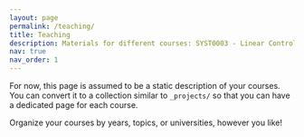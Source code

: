 ```yaml
---
layout: page
permalink: /teaching/
title: Teaching
description: Materials for different courses: SYST0003 - Linear Control Systems and ELEN0040 - Digital Electronics
nav: true
nav_order: 1
---
```


For now, this page is assumed to be a static description of your courses. You can convert it to a collection similar to `_projects/` so that you can have a dedicated page for each course.

Organize your courses by years, topics, or universities, however you like!
